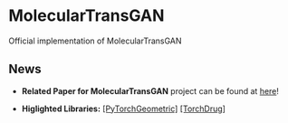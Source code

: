 # MolecularTransGAN
Official implementation of MolecularTransGAN

## News

* **Related Paper for MolecularTransGAN** project can be found at [here](https://github.com/asarigun/MolecularTransGAN/blob/main/papers)!

* **Higlighted Libraries:** [[PyTorchGeometric]](https://pytorch-geometric.readthedocs.io/en/latest/#) [[TorchDrug]](https://torchdrug.ai/) 
